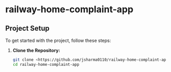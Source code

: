 # railway-home-complaint-app
## Project Setup
To get started with the project, follow these steps:
1. **Clone the Repository:**
   ```sh
   git clone <https://github.com/jsharma0110/railway-home-complaint-app.git>
   cd railway-home-complaint-app
